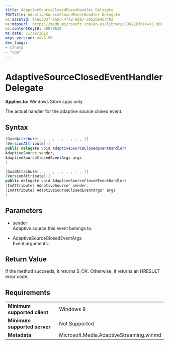 ```yaml
---
title: AdaptiveSourceClosedEventHandler Delegate
TOCTitle: AdaptiveSourceClosedEventHandler Delegate
ms:assetid: fbe5303f-95bc-4f42-8287-3052bb457f93
ms:mtpsurl: https://msdn.microsoft.com/en-us/library/JJ822876(v=VS.90)
ms:contentKeyID: 50079630
ms.date: 11/19/2012
mtps_version: v=VS.90
dev_langs:
- csharp
- "cpp"
---
```


# AdaptiveSourceClosedEventHandler Delegate

**Applies to:** Windows Store apps only

The actual handler for the adaptive source closed event.

## Syntax

```csharp
[GuidAttribute(, , , , , , , , , , )]
[VersionAttribute()]
public delegate void AdaptiveSourceClosedEventHandler(
AdaptiveSource sender,
AdaptiveSourceClosedEventArgs args
)
```

```cpp
[GuidAttribute(, , , , , , , , , , )]
[VersionAttribute()]
public delegate void AdaptiveSourceClosedEventHandler(
[InAttribute] AdaptiveSource^ sender,
[InAttribute] AdaptiveSourceClosedEventArgs^ args
)
```

## Parameters

  - sender  
    Adaptive source this event belongs to.

  - AdaptiveSourceClosedEventArgs  
    Event arguments.

## Return Value

If the method succeeds, it returns S\_OK. Otherwise, it returns an HRESULT error code.

## Requirements

|||
|--- |--- |
|**Minimum supported client**|Windows 8|
|**Minimum supported server**|Not Supported|
|**Metadata**|Microsoft.Media.AdaptiveStreaming.winmd|

